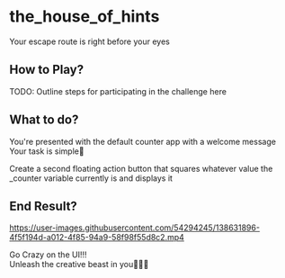 # the_house_of_hints

Your escape route is right before your eyes

## How to Play?
TODO: Outline steps for participating in the challenge here

## What to do?

You're presented with the default counter app with a welcome message\
Your task is simple🙂

Create a second floating action button that squares whatever value the _counter variable currently is and displays it

## End Result?


https://user-images.githubusercontent.com/54294245/138631896-4f5f194d-a012-4f85-94a9-58f98f55d8c2.mp4


Go Crazy on the UI!!!\
Unleash the creative beast in you😤😤😤
